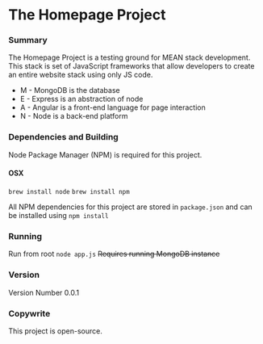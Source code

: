 # The Homepage Project
### Summary
The Homepage Project is a testing ground for MEAN stack development. This stack is set of JavaScript frameworks that allow developers to create an entire website stack using only JS code.
* M - MongoDB is the database
* E - Express is an abstraction of node
* A - Angular is a front-end language for page interaction
* N - Node is a back-end platform

### Dependencies and Building 
Node Package Manager (NPM) is required for this project.
#### OSX 
```brew install node```
```brew install npm```

All NPM dependencies for this project are stored in `package.json` and can be installed using
```npm install```

### Running 
Run from root ```node app.js```
~~Requires running MongoDB instance~~

### Version
Version Number 0.0.1

### Copywrite  
This project is open-source.
